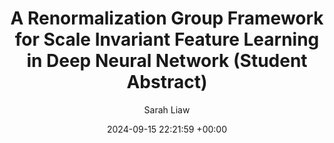---
layout: post
title:  "A Renormalization Group Framework for Scale Invariant Feature Learning in Deep Neural Network (Student Abstract)"
date:   2024-09-15 22:21:59 +00:00
image: images/nn.png #TODO Change!
categories: research
author: "Sarah Liaw"
authors: "<strong>Sarah Liaw</strong>"
venue: "AAAI'25"
# arxiv: https://arxiv.org/abs/2308.14737
# code: https://github.com/leonidk/fmb-plus
# website: https://leonidk.github.io/fmb-plus
---